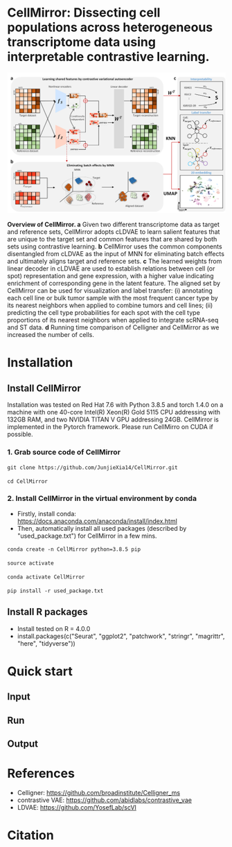 # CellMirror: Dissecting cell populations across heterogeneous transcriptome data using interpretable contrastive learning.

![image](https://github.com/JunjieXia14/CellMirror/blob/main/CellMirror_utils/Main_figure_CellMirror.png)

**Overview of CellMirror. a** Given two different transcriptome data as target and reference sets, CellMirror adopts cLDVAE to learn salient features that are unique to the target set and common features that are shared by both sets using contrastive learning. **b** CellMirror uses the common components disentangled from cLDVAE as the input of MNN for eliminating batch effects and ultimately aligns target and reference sets. **c** The learned weights from linear decoder in cLDVAE are used to establish relations between cell (or spot) representation and gene expression, with a higher value indicating enrichment of corresponding gene in the latent feature. The aligned set by CellMirror can be used for visualization and label transfer: (i) annotating each cell line or bulk tumor sample with the most frequent cancer type by its nearest neighbors when applied to combine tumors and cell lines; (ii) predicting the cell type probabilities for each spot with the cell type proportions of its nearest neighbors when applied to integrate scRNA-seq and ST data. **d** Running time comparison of Celligner and CellMirror as we increased the number of cells.

# Installation

## Install CellMirror

Installation was tested on Red Hat 7.6 with Python 3.8.5 and torch 1.4.0 on a machine with one 40-core Intel(R) Xeon(R) Gold 5115 CPU addressing with 132GB RAM, and two NVIDIA TITAN V GPU addressing 24GB. CellMirror is implemented in the Pytorch framework. Please run CellMirro on CUDA if possible.

### 1. Grab source code of CellMirror

```
git clone https://github.com/JunjieXia14/CellMirror.git

cd CellMirror
```

### 2. Install CellMirror in the virtual environment by conda

* Firstly, install conda: https://docs.anaconda.com/anaconda/install/index.html
* Then, automatically install all used packages (described by "used_package.txt") for CellMirror in a few mins.

```
conda create -n CellMirror python=3.8.5 pip

source activate

conda activate CellMirror

pip install -r used_package.txt
```

## Install R packages

* Install tested on R = 4.0.0
* install.packages(c("Seurat", "ggplot2", "patchwork", "stringr", "magrittr", "here", "tidyverse"))

# Quick start

## Input

## Run

## Output

# References

* Celligner: https://github.com/broadinstitute/Celligner_ms
* contrastive VAE: https://github.com/abidlabs/contrastive_vae
* LDVAE: https://github.com/YosefLab/scVI

# Citation

